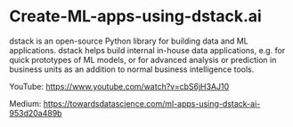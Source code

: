 # Create-ML-apps-using-dstack.ai

dstack is an open-source Python library for building data and ML applications. dstack helps build internal in-house data applications,
e.g. for quick prototypes of ML models, or for advanced analysis or prediction in business units as an addition to normal business intelligence tools.

YouTube: https://www.youtube.com/watch?v=cbS6jH3AJ10


Medium: https://towardsdatascience.com/ml-apps-using-dstack-ai-953d20a489b



